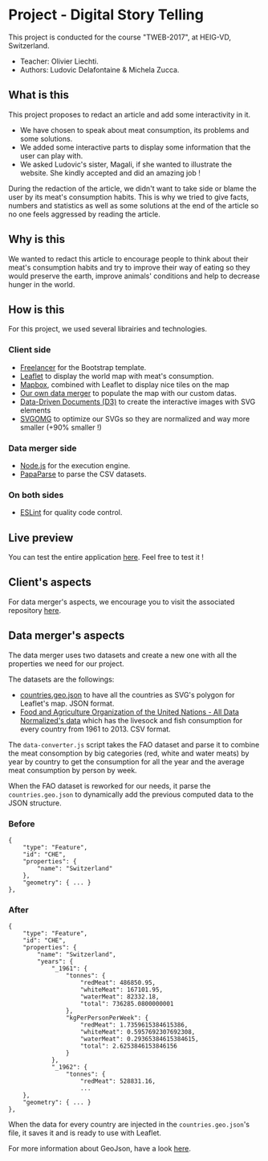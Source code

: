 # Project - Digital Story Telling
This project is conducted for the course "TWEB-2017", at HEIG-VD, Switzerland.

* Teacher: Olivier Liechti.
* Authors: Ludovic Delafontaine & Michela Zucca.

## What is this
This project proposes to redact an article and add some interactivity in it.
	
* We have chosen to speak about meat consumption, its problems and some solutions.
* We added some interactive parts to display some information that the user can play with.
* We asked Ludovic's sister, Magali, if she wanted to illustrate the website. She kindly accepted and did an amazing job !
	
During the redaction of the article, we didn't want to take side or blame the user by its meat's consumption habits. This is why we tried to give facts, numbers and statistics as well as some solutions at the end of the article so no one feels aggressed by reading the article.
	
## Why is this
We wanted to redact this article to encourage people to think about their meat's consumption habits and try to improve their way of eating so they would preserve the earth, improve animals' conditions and help to decrease hunger in the world.

## How is this
For this project, we used several librairies and technologies.

### Client side
* [Freelancer](http://startbootstrap.com/template-overviews/freelancer/) for the Bootstrap template.
* [Leaflet](http://leafletjs.com/) to display the world map with meat's consumption.
* [Mapbox](https://www.mapbox.com/), combined with Leaflet to display nice tiles on the map
* [Our own data merger](https://github.com/heig-vd-tweb2017/digital-story-telling-data-merger) to populate the map with our custom datas.
* [Data-Driven Documents (D3)](https://d3js.org/) to create the interactive images with SVG elements
* [SVGOMG](https://jakearchibald.github.io/svgomg/) to optimize our SVGs so they are normalized and way more smaller (+90% smaller !)

### Data merger side
* [Node.js](https://nodejs.org/) for the execution engine.
* [PapaParse](http://papaparse.com/) to parse the CSV datasets.

### On both sides
* [ESLint](https://eslint.org/) for quality code control.

## Live preview
You can test the entire application [here](https://heig-vd-tweb2017.github.io/digital-story-telling-client/). Feel free to test it !

## Client's aspects
For data merger's aspects, we encourage you to visit the associated repository [here](https://github.com/heig-vd-tweb2017/digital-story-telling-client).

## Data merger's aspects
The data merger uses two datasets and create a new one with all the properties we need for our project.

The datasets are the followings:

* [countries.geo.json](https://github.com/johan/world.geo.json/blob/master/countries.geo.json) to have all the countries as SVG's polygon for Leaflet's map. JSON format.
* [Food and Agriculture Organization of the United Nations - All Data Normalized's data](http://www.fao.org/faostat/en/#data/CL) which has the livesock and fish consumption for every country from 1961 to 2013. CSV format.

The `data-converter.js` script takes the FAO dataset and parse it to combine the meat consomption by big categories (red, white and water meats) by year by country to get the consumption for all the year and the average meat consumption by person by week.

When the FAO dataset is reworked for our needs, it parse the `countries.geo.json` to dynamically add the previous computed data to the JSON structure.

### Before
```
{
    "type": "Feature",
    "id": "CHE",
    "properties": {
        "name": "Switzerland"
    },
    "geometry": { ... }
},
```

### After
```
{
    "type": "Feature",
    "id": "CHE",
    "properties": {
        "name": "Switzerland",
        "years": {
            "_1961": {
                "tonnes": {
                    "redMeat": 486850.95,
                    "whiteMeat": 167101.95,
                    "waterMeat": 82332.18,
                    "total": 736285.0800000001
                },
                "kgPerPersonPerWeek": {
                    "redMeat": 1.7359615384615386,
                    "whiteMeat": 0.5957692307692308,
                    "waterMeat": 0.29365384615384615,
                    "total": 2.6253846153846156
                }
            },
            "_1962": {
                "tonnes": {
                    "redMeat": 528831.16,
                    ...
    },
    "geometry": { ... }
},
```

When the data for every country are injected in the `countries.geo.json`'s file, it saves it and is ready to use with Leaflet.

For more information about GeoJson, have a look [here](http://geojson.org/).
